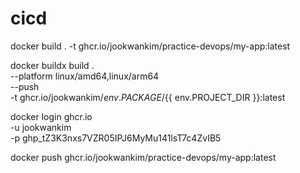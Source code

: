 # cicd

docker build . -t ghcr.io/jookwankim/practice-devops/my-app:latest


docker buildx build . \
  --platform linux/amd64,linux/arm64 \
  --push \
  -t ghcr.io/jookwankim/${{ env.PACKAGE }}/${{ env.PROJECT_DIR }}:latest
  
  
  docker login ghcr.io \
	-u jookwankim \
	-p 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
   
   
docker push ghcr.io/jookwankim/practice-devops/my-app:latest
